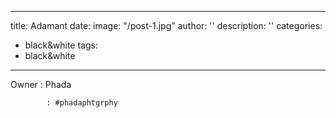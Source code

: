 
---
title: Adamant
date: 
image: "/post-1.jpg"
author: ''
description: ''
categories:
- black&white
tags:
- black&white

---
Owner : Phada

            : #phadaphtgrphy

